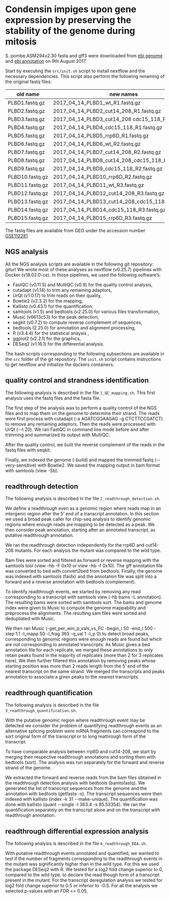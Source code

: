 # Condensin impiges upon gene expression by preserving the stability of the genome during mitosis

S. pombe ASM294v2.30 fasta and gff3 were downloaded from [ebi genome](ftp://ftp.ebi.ac.uk/pub/databases/pombase/pombe/Chromosome\_Dumps/Schizosaccharomyces\_pombe.ASM294v2.30.dna.genome.fa.gz) and [ebi annotation](ftp://ftp.ebi.ac.uk/pub/databases/pombase/pombe/Chromosome\_Dumps/gff3/schizosaccharomyces\_pombe.chr.gff3) on 9th August 2017.

Start by executing the `src/init.sh` script to install nextflow and the
necessary dependencies. This script also perform the following renaming of the
original fastq files:

|old name        | new names                                           |
|----------------|-----------------------------------------------------|
|PLBD1.fastq.gz	| 2017_04_14_PLBD1_wt_R1.fastq.gz                      |
|PLBD2.fastq.gz	| 2017_04_14_PLBD2_cut14_208_R1.fastq.gz               |
|PLBD3.fastq.gz	| 2017_04_14_PLBD3_cut14_208 cdc15_118_R1.fastq.gz     |
|PLBD4.fastq.gz	| 2017_04_14_PLBD4_cdc15_118_R1.fastq.gz               |
|PLBD5.fastq.gz	| 2017_04_14_PLBD5_rrp6D_R1.fastq.gz                   |
|PLBD6.fastq.gz	| 2017_04_14_PLBD6_wt_R2.fastq.gz                      |
|PLBD7.fastq.gz	| 2017_04_14_PLBD7_cut14_208_R2.fastq.gz               |
|PLBD8.fastq.gz	| 2017_04_14_PLBD8_cut14_208_cdc15_118_R2.fastq.gz     |
|PLBD9.fastq.gz	| 2017_04_14_PLBD9_cdc15_118_R2.fastq.gz               |
|PLBD10.fastq.gz	| 2017_04_14_PLBD10_rrp6D_R2.fastq.gz                |
|PLBD11.fastq.gz	| 2017_04_14_PLBD11_wt_R3.fastq.gz                   |
|PLBD12.fastq.gz	| 2017_04_14_PLBD12_cut14_208_R3.fastq.gz            |
|PLBD13.fastq.gz	| 2017_04_14_PLBD13_cut14_208_cdc15_118_R3.fastq.gz  |
|PLBD14.fastq.gz	| 2017_04_14_PLBD14_cdc15_118_R3.fastq.gz            |
|PLBD15.fastq.gz	| 2017_04_14_PLBD15_rrp6D_R3.fastq.gz                |

The fastq files are available from GEO under the accession number [GSE112281](https://www.ncbi.nlm.nih.gov/geo/query/acc.cgi?acc=GSE112281)

## NGS analysis

All the NGS analysis scripts are available in the following git repository: giturl
We wrote most of these analyses as nextflow (v0.25.7) pipelines with Docker 
(v18.02.0-ce). In those pipelines, we used the following software’s:

- FastQC (v0.11.5) and MultiQC (v0.9) for the quality control analysis,
- cutadapt (v1.14) to trim any remaining adaptors,
- UrQt (v1.0.17) to trim reads on their quality,
- Bowtie2 (v2.3.2) for the mapping,
- Kallisto (v0.43.1) for the quantification,
- samtools (v1.5) and bedtools (v2.25.0) for various files transformation,
- Music (v6613c53) for the peak detection,
- segkit (v0.7.2) to compute reverse complement of sequences,
- bedtools (2.25.0) for annotation and alignment processing,
- R (v3.4.4) for the statistical anaysis ,
- ggplot2 (v2.2.1) for the graphics,
- DESeq2 (v1.16.1) for the differential analysis.

The bash scripts corresponding to the following subsections are available in 
the `src` folder of the git repository. The `init.sh` script contains 
instructions to get nextflow and initialize the dockers containers.

## quality control and strandness identification

The following analysis is described in the file `1_QC_mapping.sh`.
This first analysis uses the fastq files and the fasta file.

The first step of the analysis was to perform a quality control of the NGS files and to map them on the genome to determine their strand. The reads were first process with cutadapt (-a AGATCGGAAGAG -g CTCTTCCGATCT) to remove any 
remaining adaptors. Then the reads were processed with UrQt (--t 20). We ran
FastQC in command line mode before and after trimming and summarized its
output with MultiQC.

After the quality control, we built the reverse complement of the reads in 
the fastq files with seqkit.

Finally, we indexed the genome (-build) and mapped the trimmed fastq 
(--very-sensitive) with Bowtie2. We saved the mapping output in bam format with samtools (view -Sb).

## readthrough detection

The following analysis is described in the file `2_readthrough_detection.sh`.

We define a readthrough even as a genomic region where reads map in an intergenic
region after the 5’ end of a transcript annotation. In this section we used a
broad peak caller for chip-seq analysis to identify genomic regions where
enough reads are mapping to be detected as a peak. We then consider peak
annotation, starting after an annotated transcript, as putative readthrough 
annotation.

We ran the readthrough detection independently for the rrp6D and cut14-208
mutants. For each analysis the mutant was compared to the wild type.

Bam files were sorted and filtered as forward or reverse mapping with the
samtools tool (view -hb -F 0x10 or view -hb -f 0x10). The gff annotation file
was converted to bed with convert2bed from bedtools. Finally, the genome was
indexed with samtools (faidx) and the annotation file was split into a
forward and a reverse annotation with bedtools (complement).

To identify readthrough events, we started by removing any read
corresponding to a transcript with samtools view (-hb bams -L annotation). The
resulting bams were sorted with samtools sort. The bams and genome index were
given to Music to compute the genome mappability and preprocess the alignments.
The resulting sam files were sorted and dedupliated with Music.

We then ran Music (-get_per_win_p_vals_vs_FC -begin_l 50 -end_l 500 -step 1.1 
-l_mapp 50 -l_frag 363 -q_val 1 -l_p 0) to detect broad peaks, corresponding to
genomic regions were enough reads are found but which are not corresponding to
annotated transcripts. As Music gives a bed annotation file for each replicate,
we merged these annotations to only retain peaks found in the majority of
replicates (more than 2 for 3 replicates here). We then further filtered this
annotation by removing peaks whose starting position was more than 2 reads
length from the 5’ end of the nearest transcript on the same strand. We merged the transcripts and peaks annotation to associate a given peaks to the
nearest transcripts.

## readthrough quantification

The following analysis is described in the file `3_readthrough_quantification.sh`.

With the putative genomic region where readthrough event may be detected we
consider the problem of quantifying readthrough events as an alternative splicing
problem were mRNA fragments can correspond to the sort original form of the transcript or to long reathrough form of the transcript.

To have comparable analysis between rrp6D and cut14-208, we start by merging their respective readthrough annotations and sorting them with bedtools (sort).
The analysis was run separately for the forward and reverse strand of the genome.

We extracted the forward and reverse reads from the bam files obtained in the
readthrough detection analysis with bedtools (bamtofastq). We generated the
list of transcript sequences from the genome and the annotation with bedtools
(getfasta -s). The transcript sequences were then indexed with kallisto (index
-k 31 --make-unique). The quantification was done with kallisto (quant --single
-l 363.4 -s 85.53354). We ran the quantification separately on the transcript alone and on
the transcript with readthrough annotation.

## readthrough differential expression analysis
 
The following analysis is described in the file `4_readthrough_DEA.sh`.

With putative readthrough events annotated and quantified, we wanted to test if
the number of fragments corresponding to the readthrough events in the mutant was
significantly higher than in the wild type. For this we used the package DESeq2
with R. We tested for a log2 fold change superior to 0,
compared to the wild type, to declare the read though form of a transcript 
present in the mutant. For the transcript deregulation analysis we tested for log2
fold change superior to 0.5 or inferior to -0.5. For all the analysis we selected
p-values with an FDR <= 0.05.





























